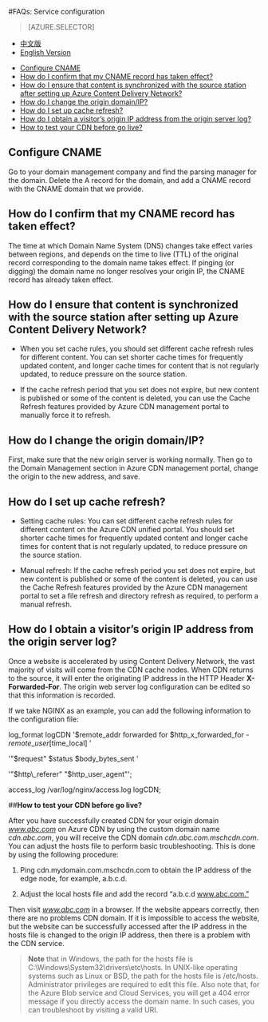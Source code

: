 <properties linkid="dev-net-common-tasks-cdn" urlDisplayName="CDN" pageTitle="Microsoft Azure Content Delivery Network FAQs: Azure feature guide" metaKeywords="Azure CDN, Azure CDN, Azure blobs, Azure caching, Azure add-ons, CDN FAQ, CDN FAQs, CDN acceleration, CDN service, configuring CNAME, CNAME, CNAME record, cache refresh, cache rules, CDN edge node, CDN technical documentation, CDN help files" description="Find answers to service configuration questions related to Microsoft Azure Content Delivery Network" metaCanonical="" services="" documentationCenter=".NET" title="" authors="" solutions="" manager="" editor="" />
<tags ms.service="cdn"
    ms.date=""
    wacn.date="2/23/2016"
    />

#FAQs: Service configuration

> [AZURE.SELECTOR]
- [中文版](/documentation/articles/cdn-faq-service-config)
- [English Version](/documentation/articles/cdn-enus-faq-service-config)

+ [Configure CNAME](#step1)
+ [How do I confirm that my CNAME record has taken effect?](#step2)
+ [How do I ensure that content is synchronized with the source station after setting up Azure Content Delivery Network?](#step3)
+ [How do I change the origin domain/IP?](#step4)
+ [How do I set up cache refresh?](#step5)
+ [How do I obtain a visitor’s origin IP address from the origin server log?](#step6)
+ [How to test your CDN before go live?](#step7)

## **Configure CNAME**<a id="step1"></a>
Go to your domain management company and find the parsing manager for the domain. Delete the A record for the domain, and add a CNAME record with the CNAME domain that we provide.

## **How do I confirm that my CNAME record has taken effect?**<a id="step2"></a>
The time at which Domain Name System (DNS) changes take effect varies between regions, and depends on the time to live (TTL) of the original record corresponding to the domain name takes effect. If pinging (or digging) the domain name no longer resolves your origin IP, the CNAME record has already taken effect.

## **How do I ensure that content is synchronized with the source station after setting up Azure Content Delivery Network?**<a id="step3"></a>

- When you set cache rules, you should set different cache refresh rules for different content. You can set shorter cache times for frequently updated content, and longer cache times for content that is not regularly updated, to reduce pressure on the source station.
      
- If the cache refresh period that you set does not expire, but new content is published or some of the content is deleted, you can use the Cache Refresh features provided by Azure CDN management portal to manually force it to refresh.

## **How do I change the origin domain/IP?**<a id="step4"></a>

First, make sure that the new origin server is working normally. Then go to the Domain Management section in Azure CDN management portal, change the origin to the new address, and save.

## **How do I set up cache refresh?**<a id="step5"></a>

- Setting cache rules: You can set different cache refresh rules for different content on the Azure CDN unified portal. You should set shorter cache times for frequently updated content and longer cache times for content that is not regularly updated, to reduce pressure on the source station.
   
- Manual refresh: If the cache refresh period you set does not expire, but new content is published or some of the content is deleted, you can use the Cache Refresh features provided by the Azure CDN management portal to set a file refresh and directory refresh as required, to perform a manual refresh.

## **How do I obtain a visitor’s origin IP address from the origin server log?**<a id="step6"></a>

Once a website is accelerated by using Content Delivery Network, the vast majority of visits will come from the CDN cache nodes. When CDN returns to the source, it will enter the originating IP address in the HTTP Header **X-Forwarded-For**. The origin web server log configuration can be edited so that this information is recorded.

If we take NGINX as an example, you can add the following information to the configuration file:

log\_format logCDN '$remote\_addr forwarded for $http\_x\_forwarded\_for - $remote\_user [$time\_local] '

'"$request" $status $body\_bytes\_sent '

'"$http\_referer" "$http\_user\_agent"';
      
access\_log /var/log/nginx/access.log logCDN;

##**How to test your CDN before go live?**<a id="step7"></a>
 
After you have successfully created CDN for your origin domain _www.abc.com_ on Azure CDN by using the custom domain name _cdn.abc.com_, you will receive the CDN domain _cdn.abc.com.mschcdn.com_. You can adjust the hosts file to perform basic troubleshooting. This is done by using the following procedure:

1. Ping cdn.mydomain.com.mschcdn.com to obtain the IP address of the edge node, for example, a.b.c.d.

2. Adjust the local hosts file and add the record “a.b.c.d www.abc.com.”
     
Then visit _www.abc.com_ in a browser. If the website appears correctly, then there are no problems CDN domain. If it is impossible to access the website, but the website can be successfully accessed after the IP address in the hosts file is changed to the origin IP address, then there is a problem with the CDN service.

>**Note** that in Windows, the path for the hosts file is C:\\Windows\\System32\\drivers\\etc\\hosts. In UNIX-like operating systems such as Linux or BSD, the path for the hosts file is /etc/hosts. Administrator privileges are required to edit this file. Also note that, for the Azure Blob service and Cloud Services, you will get a 404 error message if you directly access the domain name. In such cases, you can troubleshoot by visiting a valid URI.



<!---HONumber=CDN_1201_2015-->
